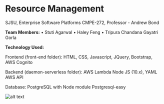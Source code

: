 # Resource Management 

SJSU, Enterprise Software Platforms CMPE-272, Professor - Andrew Bond

**Team Members:**
• Stuti Agarwal
• Haley Feng
• Tripura Chandana Gayatri Gorla

**Technology Used:**

Frontend (front-end folder):
HTML, CSS, Javascript, JQuery, Bootstrap, AWS Cognito

Backend (daemon-serverless folder):
AWS Lambda
Node JS (10.x), YAML
AWS API

Database: 
PostgreSQL with Node module Postgresql-easy

![alt text](http://url/to/img.png)
